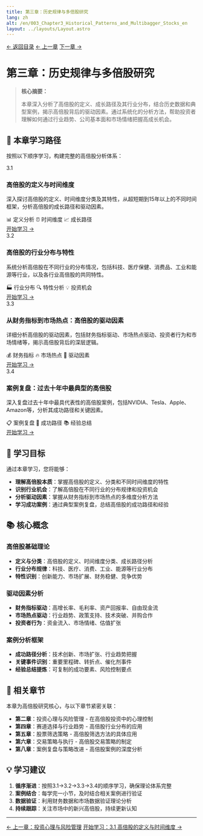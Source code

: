 ```yaml
---
title: 第三章：历史规律与多倍股研究
lang: zh
alt: /en/003_Chapter3_Historical_Patterns_and_Multibagger_Stocks_en
layout: ../layouts/Layout.astro
---
```


<div class="top-nav">
  <a href="/">← 返回目录</a>
  <a href="/002_Chapter2_Investment_Psychology_and_Risk_Management_CN">← 上一章</a>
  <a href="/004_Chapter4_Track_Selection_and_Industry_Trends_CN">下一章 →</a>
</div>

# 第三章：历史规律与多倍股研究

> **核心摘要：**
> 
> 本章深入分析了高倍股的定义、成长路径及其行业分布，结合历史数据和典型案例，揭示高倍股背后的驱动因素。通过系统化的分析方法，帮助投资者理解如何通过行业趋势、公司基本面和市场情绪把握高成长机会。

## 📖 本章学习路径

按照以下顺序学习，构建完整的高倍股分析体系：

<div class="chapters-grid">
  <div class="chapter-card">
    <div class="chapter-header">
      <span class="chapter-number">3.1</span>
      <h3>高倍股的定义与时间维度</h3>
    </div>
    <p>深入探讨高倍股的定义、时间维度分类及其特性，从超短期到15年以上的不同时间框架，分析高倍股的成长路径和驱动因素。</p>
    <div class="chapter-features">
      <span class="feature-tag">📊 定义分析</span>
      <span class="feature-tag">⏰ 时间维度</span>
      <span class="feature-tag">📈 成长路径</span>
    </div>
    <a href="/003_Chapter3/3.1_Definition_and_Time_Dimensions_CN" class="chapter-link">开始学习 →</a>
  </div>

  <div class="chapter-card">
    <div class="chapter-header">
      <span class="chapter-number">3.2</span>
      <h3>高倍股的行业分布与特性</h3>
    </div>
    <p>系统分析高倍股在不同行业的分布情况，包括科技、医疗保健、消费品、工业和能源等行业，以及各行业高倍股的共同特性。</p>
    <div class="chapter-features">
      <span class="feature-tag">🏭 行业分布</span>
      <span class="feature-tag">🔍 特性分析</span>
      <span class="feature-tag">💡 投资机会</span>
    </div>
    <a href="/003_Chapter3/3.2_Industry_Distribution_and_Characteristics_CN" class="chapter-link">开始学习 →</a>
  </div>

  <div class="chapter-card">
    <div class="chapter-header">
      <span class="chapter-number">3.3</span>
      <h3>从财务指标到市场热点：高倍股的驱动因素</h3>
    </div>
    <p>详细分析高倍股的驱动因素，包括财务指标驱动、市场热点驱动、投资者行为和市场情绪等，揭示高倍股背后的深层逻辑。</p>
    <div class="chapter-features">
      <span class="feature-tag">💰 财务指标</span>
      <span class="feature-tag">🔥 市场热点</span>
      <span class="feature-tag">🧠 驱动因素</span>
    </div>
    <a href="/003_Chapter3/3.3_Driving_Factors_CN" class="chapter-link">开始学习 →</a>
  </div>

  <div class="chapter-card">
    <div class="chapter-header">
      <span class="chapter-number">3.4</span>
      <h3>案例复盘：过去十年中最典型的高倍股</h3>
    </div>
    <p>深入复盘过去十年中最具代表性的高倍股案例，包括NVIDIA、Tesla、Apple、Amazon等，分析其成功路径和关键因素。</p>
    <div class="chapter-features">
      <span class="feature-tag">📋 案例复盘</span>
      <span class="feature-tag">🎯 成功路径</span>
      <span class="feature-tag">📚 经验总结</span>
    </div>
    <a href="/003_Chapter3/3.4_Case_Studies_CN" class="chapter-link">开始学习 →</a>
  </div>
</div>

## 🎯 学习目标

通过本章学习，您将能够：

- **理解高倍股本质**：掌握高倍股的定义、分类和不同时间维度的特性
- **识别行业机会**：了解高倍股在不同行业的分布规律和投资机会
- **分析驱动因素**：掌握从财务指标到市场热点的多维度分析方法
- **学习成功案例**：通过典型案例复盘，总结高倍股的成功路径和经验

## 📚 核心概念

### 高倍股基础理论
- **定义与分类**：高倍股的定义、时间维度分类、成长路径分析
- **行业分布规律**：科技、医疗、消费、工业、能源等行业分布
- **特性识别**：创新能力、市场扩展、财务稳健、竞争优势

### 驱动因素分析
- **财务指标驱动**：高增长率、毛利率、资产回报率、自由现金流
- **市场热点驱动**：行业趋势、政策支持、技术突破、并购合作
- **投资者行为**：资金流入、市场情绪、估值扩张

### 案例分析框架
- **成功路径分析**：技术创新、市场扩张、行业趋势把握
- **关键事件识别**：重要里程碑、转折点、催化剂事件
- **经验总结提炼**：可复制的成功要素、风险控制要点

## 🔗 相关章节

本章为高倍股研究核心，与以下章节紧密关联：

- **第二章**：投资心理与风险管理 - 在高倍股投资中的心理控制
- **第四章**：赛道选择与行业趋势 - 高倍股行业分布的应用
- **第五章**：股票筛选策略 - 高倍股筛选方法的具体应用
- **第六章**：交易策略与执行 - 高倍股交易策略的制定
- **第八章**：案例复盘与策略改进 - 高倍股案例的深度分析

## 💡 学习建议

1. **循序渐进**：按照3.1→3.2→3.3→3.4的顺序学习，确保理论体系完整
2. **案例结合**：每学完一小节，及时结合相关案例进行验证
3. **数据验证**：利用财务数据和市场数据验证理论分析
4. **持续跟踪**：关注市场中的新兴高倍股，持续更新认知

---

<div class="bottom-nav">
  <a href="/002_Chapter2_Investment_Psychology_and_Risk_Management_CN">← 上一章：投资心理与风险管理</a>
  <a href="/003_Chapter3/3.1_Definition_and_Time_Dimensions_CN">开始学习：3.1 高倍股的定义与时间维度 →</a>
</div>
